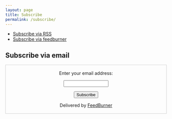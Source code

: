 ```yaml
---
layout: page
title: Subscribe
permalink: /subscribe/
---
```


 - [Subscribe via RSS](https://www.thenewflesh.net/feed.xml)
 - [Subscribe via feedburner](http://feeds.feedburner.com/thenewflesh/MHiE)

## Subscribe via email
<form style="border:1px solid #ccc;padding:3px;text-align:center;" action="https://feedburner.google.com/fb/a/mailverify" method="post" target="popupwindow" onsubmit="window.open('https://feedburner.google.com/fb/a/mailverify?uri=thenewflesh/MHiE', 'popupwindow', 'scrollbars=yes,width=550,height=520');return true"><p>Enter your email address:</p><p><input type="text" style="width:140px" name="email"/></p><input type="hidden" value="thenewflesh/MHiE" name="uri"/><input type="hidden" name="loc" value="en_US"/><input type="submit" value="Subscribe" /><p>Delivered by <a href="https://feedburner.google.com" target="_blank">FeedBurner</a></p></form>
